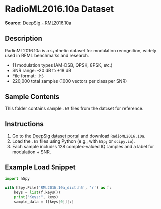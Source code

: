 # RadioML2016.10a Dataset

**Source:** [DeepSig - RML2016.10a](https://www.deepsig.io/datasets)

## Description
RadioML2016.10a is a synthetic dataset for modulation recognition, widely used in RFML benchmarks and research.

- 11 modulation types (AM-DSB, QPSK, 8PSK, etc.)
- SNR range: -20 dB to +18 dB
- File format: `.h5`
- 220,000 total samples (1000 vectors per class per SNR)

## Sample Contents
This folder contains sample `.h5` files from the dataset for reference.

## Instructions

1. Go to the [DeepSig dataset portal](https://www.deepsig.io/datasets) and download `RadioML2016.10a`.
2. Load the `.h5` files using Python (e.g., with `h5py` or `scipy.io`).
3. Each sample includes 128 complex-valued IQ samples and a label for modulation + SNR.

## Example Load Snippet
```python
import h5py

with h5py.File('RML2016.10a_dict.h5', 'r') as f:
    keys = list(f.keys())
    print("Keys:", keys)
    sample_data = f[keys[0]][:]


